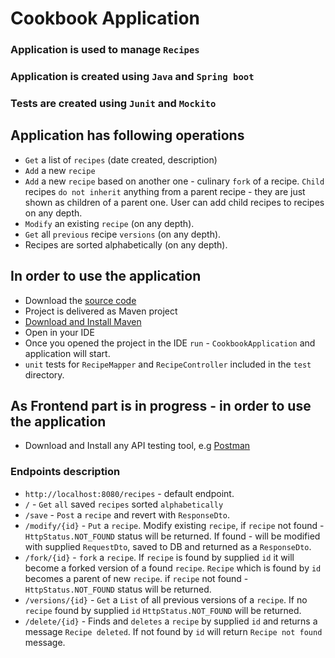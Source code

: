 # Cookbook Application

### Application is used to manage `Recipes`
### Application is created using `Java` and `Spring boot`
### Tests are created using `Junit` and `Mockito`

## Application has following operations
- `Get` a list of `recipes` (date created, description)
- `Add` a new `recipe`
- `Add` a new `recipe` based on another one - culinary `fork` of a recipe. 
  `Child` recipes `do not inherit` anything from a parent recipe - they are just shown as children of a parent one. User can add child recipes to recipes on any depth.
- `Modify` an existing `recipe` (on any depth).
- `Get` all `previous` recipe `versions` (on any depth).
- Recipes are sorted alphabetically (on any depth).

## In order to use the application
- Download the [source code](https://github.com/Likh-Alex/Cookbook)
- Project is delivered as Maven project
- [Download and Install Maven](https://maven.apache.org/install.html)
- Open in your IDE
- Once you opened the project in the IDE `run` - `CookbookApplication` and application will start.
- `unit` tests for `RecipeMapper` and `RecipeController` included in the `test` directory. 

## As Frontend part is in progress - in order to use the application
- Download and Install any API testing tool, e.g [Postman](https://www.postman.com)
### Endpoints description
- `http://localhost:8080/recipes` - default endpoint.
- `/` - `Get` `all` saved `recipes` sorted `alphabetically`
- `/save` - `Post` a `recipe` and revert with `ResponseDto`.
- `/modify/{id}` - `Put` a `recipe`. Modify existing `recipe`, if `recipe` not found - `HttpStatus.NOT_FOUND` status will be returned.
 If found - will be modified with supplied `RequestDto`, saved to DB and returned as a `ResponseDto`.
- `/fork/{id}` - `fork` a `recipe`. If `recipe` is found by supplied `id` it will become a forked version of a found `recipe`. 
  `Recipe` which is found by `id` becomes a parent of new `recipe`.
  if `recipe` not found - `HttpStatus.NOT_FOUND` status will be returned.
- `/versions/{id}` - `Get` a `List` of all previous versions of a `recipe`. If no `recipe` found by supplied `id` `HttpStatus.NOT_FOUND` will be returned.
- `/delete/{id}` - Finds and `deletes` a `recipe` by supplied `id` and returns a message `Recipe deleted`. If not found by `id` will return `Recipe not found` message. 
